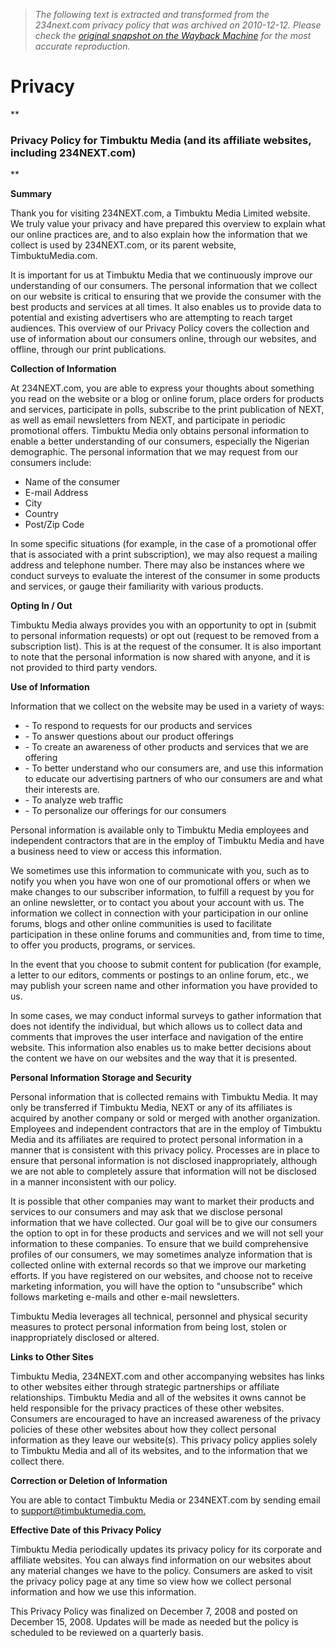> *The following text is extracted and transformed from the 234next.com privacy policy that was archived on 2010-12-12. Please check the [original snapshot on the Wayback Machine](https://web.archive.org/web/20101212173423id_/http%3A//234next.com/csp/cms/sites/Next/assets/includes/privacy.csp) for the most accurate reproduction.*

# Privacy

**

### Privacy Policy for Timbuktu Media (and its affiliate websites, including 234NEXT.com)

**

**Summary**

Thank you for visiting 234NEXT.com, a Timbuktu Media Limited website. We truly value your privacy and have prepared this overview to explain what our online practices are, and to also explain how the information that we collect is used by 234NEXT.com, or its parent website, TimbuktuMedia.com.

It is important for us at Timbuktu Media that we continuously improve our understanding of our consumers. The personal information that we collect on our website is critical to ensuring that we provide the consumer with the best products and services at all times. It also enables us to provide data to potential and existing advertisers who are attempting to reach target audiences. This overview of our Privacy Policy covers the collection and use of information about our consumers online, through our websites, and offline, through our print publications.

**Collection of Information**

At 234NEXT.com, you are able to express your thoughts about something you read on the website or a blog or online forum, place orders for products and services, participate in polls, subscribe to the print publication of NEXT, as well as email newsletters from NEXT, and participate in periodic promotional offers. Timbuktu Media only obtains personal information to enable a better understanding of our consumers, especially the Nigerian demographic. The personal information that we may request from our consumers include:

  * Name of the consumer
  * E-mail Address
  * City
  * Country
  * Post/Zip Code



In some specific situations (for example, in the case of a promotional offer that is associated with a print subscription), we may also request a mailing address and telephone number. There may also be instances where we conduct surveys to evaluate the interest of the consumer in some products and services, or gauge their familiarity with various products.

**Opting In / Out**

Timbuktu Media always provides you with an opportunity to opt in (submit to personal information requests) or opt out (request to be removed from a subscription list). This is at the request of the consumer. It is also important to note that the personal information is now shared with anyone, and it is not provided to third party vendors.

**Use of Information**

Information that we collect on the website may be used in a variety of ways: 

  * \- To respond to requests for our products and services
  * \- To answer questions about our product offerings
  * \- To create an awareness of other products and services that we are offering
  * \- To better understand who our consumers are, and use this information to educate our advertising partners of who our consumers are and what their interests are.
  * \- To analyze web traffic
  * \- To personalize our offerings for our consumers



Personal information is available only to Timbuktu Media employees and independent contractors that are in the employ of Timbuktu Media and have a business need to view or access this information. 

We sometimes use this information to communicate with you, such as to notify you when you have won one of our promotional offers or when we make changes to our subscriber information, to fulfill a request by you for an online newsletter, or to contact you about your account with us. The information we collect in connection with your participation in our online forums, blogs and other online communities is used to facilitate participation in these online forums and communities and, from time to time, to offer you products, programs, or services. 

In the event that you choose to submit content for publication (for example, a letter to our editors, comments or postings to an online forum, etc., we may publish your screen name and other information you have provided to us.

In some cases, we may conduct informal surveys to gather information that does not identify the individual, but which allows us to collect data and comments that improves the user interface and navigation of the entire website. This information also enables us to make better decisions about the content we have on our websites and the way that it is presented.

**Personal Information Storage and Security**

Personal information that is collected remains with Timbuktu Media. It may only be transferred if Timbuktu Media, NEXT or any of its affiliates is acquired by another company or sold or merged with another organization. Employees and independent contractors that are in the employ of Timbuktu Media and its affiliates are required to protect personal information in a manner that is consistent with this privacy policy. Processes are in place to ensure that personal information is not disclosed inappropriately, although we are not able to completely assure that information will not be disclosed in a manner inconsistent with our policy. 

It is possible that other companies may want to market their products and services to our consumers and may ask that we disclose personal information that we have collected. Our goal will be to give our consumers the option to opt in for these products and services and we will not sell your information to these companies. To ensure that we build comprehensive profiles of our consumers, we may sometimes analyze information that is collected online with external records so that we improve our marketing efforts. If you have registered on our websites, and choose not to receive marketing information, you will have the option to "unsubscribe" which follows marketing e-mails and other e-mail newsletters.

Timbuktu Media leverages all technical, personnel and physical security measures to protect personal information from being lost, stolen or inappropriately disclosed or altered.

**Links to Other Sites**

Timbuktu Media, 234NEXT.com and other accompanying websites has links to other websites either through strategic partnerships or affiliate relationships. Timbuktu Media and all of the websites it owns cannot be held responsible for the privacy practices of these other websites. Consumers are encouraged to have an increased awareness of the privacy policies of these other websites about how they collect personal information as they leave our website(s). This privacy policy applies solely to Timbuktu Media and all of its websites, and to the information that we collect there.

**Correction or Deletion of Information**

You are able to contact Timbuktu Media or 234NEXT.com by sending email to [ support@timbuktumedia.com.](mailto:support@timbuktumedia.com.)

**Effective Date of this Privacy Policy**

Timbuktu Media periodically updates its privacy policy for its corporate and affiliate websites. You can always find information on our websites about any material changes we have to the policy. Consumers are asked to visit the privacy policy page at any time so view how we collect personal information and how we use this information.

This Privacy Policy was finalized on December 7, 2008 and posted on December 15, 2008. Updates will be made as needed but the policy is scheduled to be reviewed on a quarterly basis.

  

